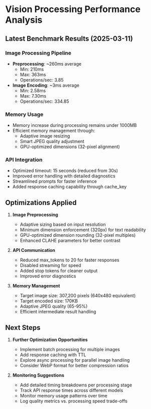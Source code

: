 # Vision Processing Performance Analysis

## Latest Benchmark Results (2025-03-11)

### Image Processing Pipeline
- **Preprocessing**: ~260ms average
  - Min: 210ms
  - Max: 363ms
  - Operations/sec: 3.85
- **Image Encoding**: ~3ms average
  - Min: 2.58ms
  - Max: 7.30ms
  - Operations/sec: 334.85

### Memory Usage
- Memory increase during processing remains under 1000MB
- Efficient memory management through:
  - Adaptive image resizing
  - Smart JPEG quality adjustment
  - GPU-optimized dimensions (32-pixel alignment)

### API Integration
- Optimized timeout: 15 seconds (reduced from 30s)
- Improved error handling with detailed diagnostics
- Streamlined prompts for faster inference
- Added response caching capability through cache_key

## Optimizations Applied

1. **Image Preprocessing**
   - Adaptive sizing based on input resolution
   - Minimum dimension enforcement (320px) for text readability
   - GPU-optimized dimension rounding (32-pixel multiples)
   - Enhanced CLAHE parameters for better contrast

2. **API Communication**
   - Reduced max_tokens to 20 for faster responses
   - Disabled streaming for speed
   - Added stop tokens for cleaner output
   - Improved error diagnostics

3. **Memory Management**
   - Target image size: 307,200 pixels (640x480 equivalent)
   - Target encoded size: 170KB
   - Adaptive JPEG quality (65-95%)
   - Efficient intermediate result handling

## Next Steps

1. **Further Optimization Opportunities**
   - Implement batch processing for multiple images
   - Add response caching with TTL
   - Explore async processing for parallel image handling
   - Consider WebP format for better compression ratios

2. **Monitoring Suggestions**
   - Add detailed timing breakdowns per processing stage
   - Track API response times across different models
   - Monitor memory usage patterns over time
   - Log quality metrics vs. processing speed trade-offs
